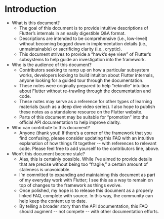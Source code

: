 # Introduction

* What is this document?
  * The goal of this document is to provide intuitive descriptions of Flutter’s internals in an easily digestible Q&A format.
  * Descriptions are intended to be comprehensive \(i.e., low-level\) without becoming bogged down in implementation details \(i.e., unmaintainable\) or sacrificing clarity \(i.e., cryptic\).
  * This document strives to provide a “hawk’s eye view” of Flutter’s subsystems to help guide an investigation into the framework.
* Who is the audience of this document?
  * Contributors seeking to ramp up on how a particular subsystem works, developers looking to build intuition about Flutter internals, anyone looking for a guided tour through the documentation.
  * These notes were originally prepared to help “rekindle” intuition about Flutter without re-trawling through the documentation and code.
  * These notes may serve as a reference for other types of learning materials \(such as a deep dive video series\). I also hope to publish these notes as a standalone resource on the Flutter website.
  * Parts of this document may be suitable for “promotion” into the official API documentation to help improve clarity.
* Who can contribute to this document?
  * Anyone \(thank you\)! If there’s a corner of the framework that you find confusing, please consider updating this FAQ with an intuitive explanation of how things fit together -- with references to relevant code. Please feel free to add yourself to the contributors line, above.
* Won’t this document become stale?
  * Alas, this is certainly possible. While I’ve aimed to provide details that are precise without being too “fragile,” a certain amount of staleness is unavoidable.
  * I’m committed to expanding and maintaining this document as part of my everyday work with Flutter; I see this as a way to remain on top of changes to the framework as things evolve.
  * Once polished, my hope is to release this document as a properly linked FAQ, complete with source. In this way, the community can help keep the content up to date.
  * By telling a broader story than the API documentation, this FAQ should augment -- not compete -- with other documentation efforts.



